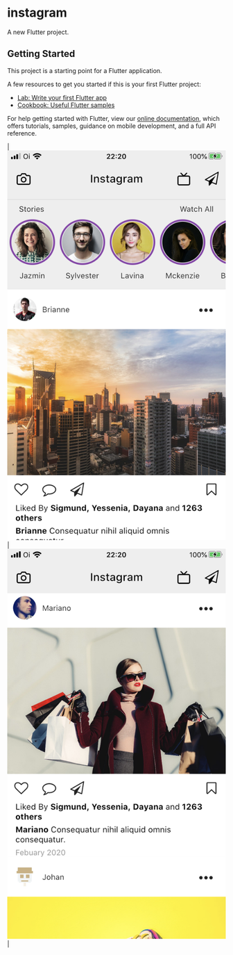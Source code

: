 # instagram

A new Flutter project.

## Getting Started

This project is a starting point for a Flutter application.

A few resources to get you started if this is your first Flutter project:

- [Lab: Write your first Flutter app](https://flutter.dev/docs/get-started/codelab)
- [Cookbook: Useful Flutter samples](https://flutter.dev/docs/cookbook)

For help getting started with Flutter, view our
[online documentation](https://flutter.dev/docs), which offers tutorials,
samples, guidance on mobile development, and a full API reference.

| ![](https://github.com/bieeldeveloper/flutter-instagram-ui/blob/master/screenshots/print2.png?raw=true)  |  ![](https://github.com/bieeldeveloper/flutter-instagram-ui/blob/master/screenshots/print1.png?raw=true) |
